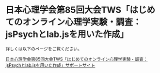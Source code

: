 # 日本心理学会第85回大会TWS「はじめてのオンライン心理学実験・調査：jsPsychとlab.jsを用いた作成」
詳しくは以下のページをご覧ください。

[日本心理学会第85回大会TWS「はじめてのオンライン心理学実験・調査：jsPsychとlab.jsを用いた作成」サポートサイト](https://mklab-japan.github.io/jpa2021tws/)

